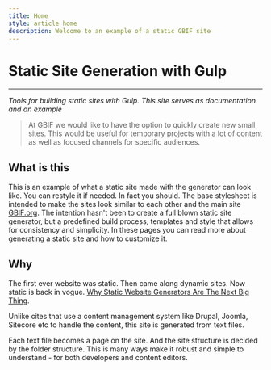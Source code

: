 ```yaml
---
title: Home
style: article home
description: Welcome to an example of a static GBIF site
---
```


# Static Site Generation with Gulp

---------

_Tools for building static sites with Gulp. This site serves as documentation and an example_

> At GBIF we would like to have the option to quickly create new small sites. This would be useful for temporary projects with a lot of content as well as focused channels for specific audiences. 

## What is this

This is an example of what a static site made with the generator can look like. You can restyle it if needed. In fact you should. The base stylesheet is intended to make the sites look similar to each other and the main site [GBIF.org](http://gbif.org). The intention hasn't been to create a full blown static site generator, but a predefined build process, templates and style that allows for consistency and simplicity. In these pages you can read more about generating a static site and how to customize it.

## Why
The first ever website was static. Then came along dynamic sites. Now static is back in vogue. [Why Static Website Generators Are The Next Big Thing](http://www.smashingmagazine.com/2015/11/modern-static-website-generators-next-big-thing/).

Unlike cites that use a content management system like Drupal, Joomla, Sitecore etc to handle the content, this site is generated from text files. 

Each text file becomes a page on the site. And the site structure is decided by the folder structure. This is many ways make it robust and simple to understand - for both developers and content editors.


